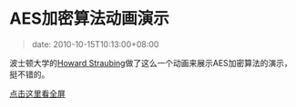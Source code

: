 # AES加密算法动画演示
>date: 2010-10-15T10:13:00+08:00


波士顿大学的[Howard Straubing](http://www.cs.bc.edu/~straubin/)做了这么一个动画来展示AES加密算法的演示，挺不错的。



  

[点击这里看全屏](https://coolshell.cn/wp-content/uploads/2010/10/rijndael_ingles2004.swf)  




